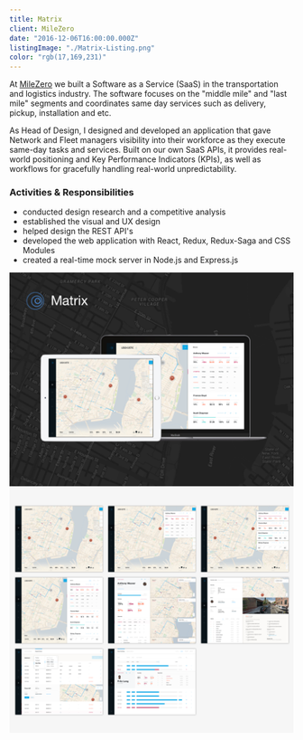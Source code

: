```yaml
---
title: Matrix
client: MileZero
date: "2016-12-06T16:00:00.000Z"
listingImage: "./Matrix-Listing.png"
color: "rgb(17,169,231)"
---
```


At [MileZero](https://www.milezero.com/) we built a Software as a Service (SaaS) in the transportation and logistics industry. The software focuses on the "middle mile" and "last mile" segments and coordinates same day services such as delivery, pickup, installation and etc.

As Head of Design, I designed and developed an application that gave Network and Fleet managers visibility into their workforce as they execute same-day tasks and services. Built on our own SaaS APIs, it provides real-world positioning and Key Performance Indicators (KPIs), as well as workflows for gracefully handling real-world unpredictability.

### Activities & Responsibilities

* conducted design research and a competitive analysis
* established the visual and UX design
* helped design the REST API's
* developed the web application with React, Redux, Redux-Saga and CSS Modules
* created a real-time mock server in Node.js and Express.js

![Matrix Page 01](./Matrix-Page-01.png)
![Matrix Page 02](./Matrix-Page-02.png)
